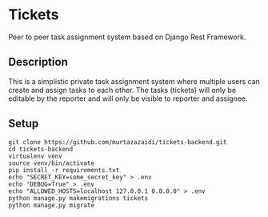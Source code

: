# Tickets
Peer to peer task assignment system based on Django Rest Framework.

## Description
This is a simplistic private task assignment system where multiple users can create and assign tasks to each other. The tasks (tickets) will only be editable by the reporter and will only be visible to reporter and assignee.

## Setup
```
git clone https://github.com/murtazazaidi/tickets-backend.git
cd tickets-backend
virtualenv venv
source venv/bin/activate
pip install -r requirements.txt
echo "SECRET_KEY=some_secret_key" > .env
echo "DEBUG=True" > .env
echo "ALLOWED_HOSTS=localhost 127.0.0.1 0.0.0.0" > .env
python manage.py makemigrations tickets
python manage.py migrate
```
